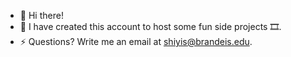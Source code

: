 - 👋 Hi there!
- 🤩 I have created this account to host some fun side projects 🎞️.
- ⚡️ Questions? Write me an email at shiyis@brandeis.edu.


<!--
**shiyisrsly/shiyisrsly** is a ✨ _special_ ✨ repository because its `README.md` (this file) appears on your GitHub profile.

Here are some ideas to get you started:


-->
